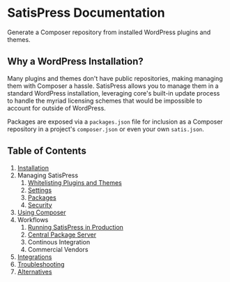 # SatisPress Documentation

Generate a Composer repository from installed WordPress plugins and themes.

## Why a WordPress Installation?

Many plugins and themes don't have public repositories, making managing them with Composer a hassle. SatisPress allows you to manage them in a standard WordPress installation, leveraging core's built-in update process to handle the myriad licensing schemes that would be impossible to account for outside of WordPress.

Packages are exposed via a `packages.json` file for inclusion as a Composer repository in a project's `composer.json` or even your own `satis.json`.

## Table of Contents

1. [Installation](Installation.md)
1. Managing SatisPress
	1. [Whitelisting Plugins and Themes](Whitelisting.md)
	1. [Settings](Settings.md)
	1. [Packages](Packages.md)
	1. [Security](Security.md)
1. [Using Composer](Composer.md)
1. Workflows
	1. [Running SatisPress in Production](workflows/production.md)
	1. [Central Package Server](workflows/central-server.md)
	1. Continous Integration
	1. Commercial Vendors
1. [Integrations](Integrations.md)
1. [Troubleshooting](Troubleshooting.md)
1. [Alternatives](Alternatives.md)
